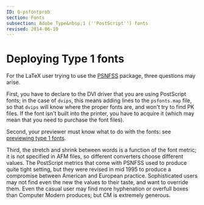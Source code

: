```yaml
---
ID: Q-psfontprob
section: Fonts
subsection: Adobe Type&nbsp;1 (''PostScript'') fonts
revised: 2014-06-10
---
```

# Deploying Type 1 fonts

For the LaTeX user trying to use the
[PSNFSS](FAQ-usepsfont.md) package, three questions may arise.

First, you have to declare to the DVI driver that you are using
PostScript fonts; in the case of `dvips`, this means adding
lines to the `psfonts.map` file, so that `dvips` will know
where the proper fonts are, and won't try to find PK 
files.  If the font isn't built into the printer, you have to acquire
it (which may mean that you need to purchase the font files).

Second, your previewer must know what to do with the fonts: see
[previewing type 1 fonts](FAQ-PSpreview.md).

Third, the stretch and shrink between words is a function of the
font metric; it is not specified in AFM files, so different converters
choose different values. The PostScript metrics that come with PSNFSS 
used to produce quite tight setting, but they were revised in mid 1995
to produce a compromise between American and European practice. 
Sophisticated users may not find even the new the values to their taste, and
want to override them. Even the casual user may find  more
hyphenation or overfull boxes than Computer Modern produces; but CM
is extremely generous. 

